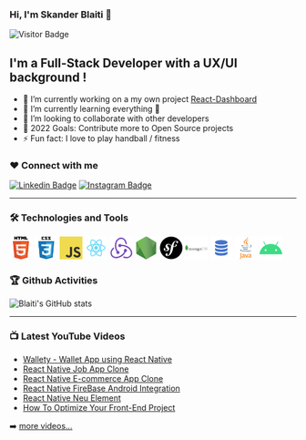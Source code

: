 ### Hi, I'm Skander Blaiti 👋

![Visitor Badge](https://visitor-badge.laobi.icu/badge?page_id=blaiti&left_color=blue&right_color=green)<br/>

## I'm a Full-Stack Developer with a UX/UI background !

- 🔭 I’m currently working on a my own project <a target="_blank" href="https://github.com/blaiti/React-Dashboard">React-Dashboard</a>
- 🌱 I’m currently learning everything 🤣
- 👯 I’m looking to collaborate with other developers
- 🥅 2022 Goals: Contribute more to Open Source projects
- ⚡ Fun fact: I love to play handball / fitness

### ❤️ Connect with me 

[![Linkedin Badge](https://img.shields.io/badge/-Skander_Blaiti-blue?style=flat-square&logo=Linkedin&logoColor=white&link=https://www.linkedin.com/in/skanderblaiti)](https://www.linkedin.com/in/skanderblaiti)
[![Instagram Badge](https://img.shields.io/badge/-blaiti.codes-blue?style=flat-square&logo=Instagram&logoColor=white&link=https://www.instagram.com/blaiti.codes)](https://www.instagram.com/blaiti.codes)

---

### 🛠️ Technologies and Tools

<code><img height="40" src="https://raw.githubusercontent.com/github/explore/80688e429a7d4ef2fca1e82350fe8e3517d3494d/topics/html/html.png"></code>
<code><img height="40" src="https://raw.githubusercontent.com/github/explore/80688e429a7d4ef2fca1e82350fe8e3517d3494d/topics/css/css.png"></code>
<code><img height="40" src="https://raw.githubusercontent.com/github/explore/80688e429a7d4ef2fca1e82350fe8e3517d3494d/topics/javascript/javascript.png"></code>
<code><img height="40" src="https://raw.githubusercontent.com/github/explore/80688e429a7d4ef2fca1e82350fe8e3517d3494d/topics/react/react.png"></code>
<code><img height="40" src="https://raw.githubusercontent.com/github/explore/80688e429a7d4ef2fca1e82350fe8e3517d3494d/topics/redux/redux.png"></code>
<code><img height="40" src="https://raw.githubusercontent.com/github/explore/80688e429a7d4ef2fca1e82350fe8e3517d3494d/topics/nodejs/nodejs.png"></code>
<code><img height="40" src="https://raw.githubusercontent.com/github/explore/80688e429a7d4ef2fca1e82350fe8e3517d3494d/topics/symfony/symfony.png"></code>
<code><img height="40" src="https://raw.githubusercontent.com/github/explore/80688e429a7d4ef2fca1e82350fe8e3517d3494d/topics/mongodb/mongodb.png"></code>
<code><img height="40" src="https://raw.githubusercontent.com/github/explore/80688e429a7d4ef2fca1e82350fe8e3517d3494d/topics/sql/sql.png"></code>
<code><img height="40" src="https://raw.githubusercontent.com/github/explore/80688e429a7d4ef2fca1e82350fe8e3517d3494d/topics/java/java.png"></code>
<code><img height="40" src="https://raw.githubusercontent.com/github/explore/80688e429a7d4ef2fca1e82350fe8e3517d3494d/topics/android/android.png"></code>

### 🏆 Github Activities

![Blaiti's GitHub stats](https://github-readme-stats.vercel.app/api?username=blaiti&show_icons=true&theme=default&title_color=2d81e2&text_color=000000&icon_color=7fff00)

---

### 📺 Latest YouTube Videos

<!-- YOUTUBE:START -->
- [Wallety - Wallet App using React Native](https://www.youtube.com/watch?v=xGCCsRdeZ-w)
- [React Native Job App Clone](https://www.youtube.com/watch?v=NwEEm9V-dM8)
- [React Native E-commerce App Clone](https://www.youtube.com/watch?v=KQX2Bbwa_TQ)
- [React Native FireBase Android Integration](https://www.youtube.com/watch?v=5Zq1-E0Fd4A)
- [React Native Neu Element](https://www.youtube.com/watch?v=0wHUhiVf-as&t=5s)
- [How To Optimize Your Front-End Project](https://www.youtube.com/watch?v=ECuqb5Tv9qI)
<!-- YOUTUBE:END -->

➡️ [more videos...](https://www.youtube.com/Blaiti)

